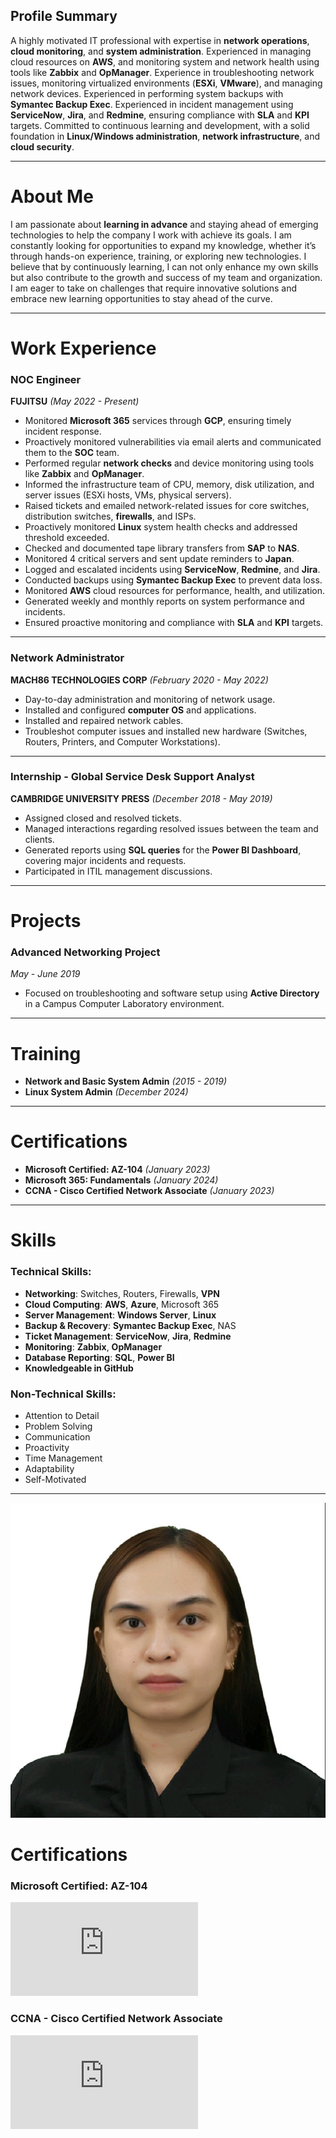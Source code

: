 ## **Profile Summary**

A highly motivated IT professional with expertise in **network operations**, **cloud monitoring**, and **system administration**. Experienced in managing cloud resources on **AWS**, and monitoring system and network health using tools like **Zabbix** and **OpManager**. Experience in troubleshooting network issues, monitoring virtualized environments (**ESXi**, **VMware**), and managing network devices. Experienced in performing system backups with **Symantec Backup Exec**. Experienced in incident management using **ServiceNow**, **Jira**, and **Redmine**, ensuring compliance with **SLA** and **KPI** targets. Committed to continuous learning and development, with a solid foundation in **Linux/Windows administration**, **network infrastructure**, and **cloud security**.

---

# **About Me**

I am passionate about **learning in advance** and staying ahead of emerging technologies to help the company I work with achieve its goals. I am constantly looking for opportunities to expand my knowledge, whether it’s through hands-on experience, training, or exploring new technologies. I believe that by continuously learning, I can not only enhance my own skills but also contribute to the growth and success of my team and organization. I am eager to take on challenges that require innovative solutions and embrace new learning opportunities to stay ahead of the curve.

---

# **Work Experience**

### **NOC Engineer**  
**FUJITSU** _(May 2022 - Present)_  
- Monitored **Microsoft 365** services through **GCP**, ensuring timely incident response.  
- Proactively monitored vulnerabilities via email alerts and communicated them to the **SOC** team.  
- Performed regular **network checks** and device monitoring using tools like **Zabbix** and **OpManager**.  
- Informed the infrastructure team of CPU, memory, disk utilization, and server issues (ESXi hosts, VMs, physical servers).  
- Raised tickets and emailed network-related issues for core switches, distribution switches, **firewalls**, and ISPs.  
- Proactively monitored **Linux** system health checks and addressed threshold exceeded.  
- Checked and documented tape library transfers from **SAP** to **NAS**.  
- Monitored 4 critical servers and sent update reminders to **Japan**.  
- Logged and escalated incidents using **ServiceNow**, **Redmine**, and **Jira**.  
- Conducted backups using **Symantec Backup Exec** to prevent data loss.  
- Monitored **AWS** cloud resources for performance, health, and utilization.  
- Generated weekly and monthly reports on system performance and incidents.  
- Ensured proactive monitoring and compliance with **SLA** and **KPI** targets.

---

### **Network Administrator**  
**MACH86 TECHNOLOGIES CORP** _(February 2020 - May 2022)_  
- Day-to-day administration and monitoring of network usage.  
- Installed and configured **computer OS** and applications.  
- Installed and repaired network cables.  
- Troubleshot computer issues and installed new hardware (Switches, Routers, Printers, and Computer Workstations).

---

### **Internship - Global Service Desk Support Analyst**  
**CAMBRIDGE UNIVERSITY PRESS** _(December 2018 - May 2019)_  
- Assigned closed and resolved tickets.  
- Managed interactions regarding resolved issues between the team and clients.  
- Generated reports using **SQL queries** for the **Power BI Dashboard**, covering major incidents and requests.  
- Participated in ITIL management discussions.

---

# **Projects**

### **Advanced Networking Project**  
_May - June 2019_  
- Focused on troubleshooting and software setup using **Active Directory** in a Campus Computer Laboratory environment.

---

# **Training**

- **Network and Basic System Admin** _(2015 - 2019)_  
- **Linux System Admin** _(December 2024)_

---

# **Certifications**

- **Microsoft Certified: AZ-104** _(January 2023)_  
- **Microsoft 365: Fundamentals** _(January 2024)_  
- **CCNA - Cisco Certified Network Associate** _(January 2023)_

---

# **Skills**

### **Technical Skills:**
- **Networking**: Switches, Routers, Firewalls, **VPN**  
- **Cloud Computing**: **AWS**, **Azure**, Microsoft 365  
- **Server Management**: **Windows Server**, **Linux**  
- **Backup & Recovery**: **Symantec Backup Exec**, NAS  
- **Ticket Management**: **ServiceNow**, **Jira**, **Redmine**  
- **Monitoring**: **Zabbix**, **OpManager**  
- **Database Reporting**: **SQL**, **Power BI**
- **Knowledgeable in GitHub**

### **Non-Technical Skills:**
- Attention to Detail  
- Problem Solving  
- Communication  
- Proactivity  
- Time Management  
- Adaptability  
- Self-Motivated  

---
<!-- This section is hidden in the GitHub profile page -->
<!--# **Profile Picture** -->

![Profile Picture](https://github.com/ejoytech/portfolio/blob/main/profile.jfif)  <!-- Replace with your profile picture file path -->



# **Certifications**

### **Microsoft Certified: AZ-104**
![Microsoft Certificate](https://raw.githubusercontent.com/ejoytech/portfolio/main/CCNA_2023/CISCO_certificate.pdf)  <!-- Replace with your certificate image file path -->
  
### **CCNA - Cisco Certified Network Associate**
![CCNA Certificate](https://raw.githubusercontent.com/ejoytech/portfolio/main/PDFCerts/Zarco_Etyll_Joy_Microsoft_AZ-104.pdf)  <!-- Replace with your CCNA certificate image file path -->

